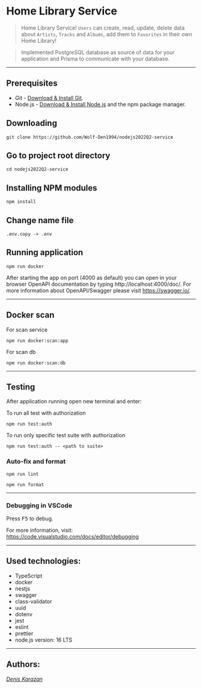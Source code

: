 # Home Library Service

> Home Library Service! `Users` can create, read, update, delete data about `Artists`, `Tracks` and `Albums`, add them to `Favorites` in their own Home Library!

> Implemented PostgreSQL database as source of data for your application and Prisma to communicate with your database.

---

## Prerequisites

- Git - [Download & Install Git](https://git-scm.com/downloads).
- Node.js - [Download & Install Node.js](https://nodejs.org/en/download/) and the npm package manager.

## Downloading

```
git clone https://github.com/Wolf-Den1994/nodejs2022Q2-service
```

## Go to project root directory

```
cd nodejs2022Q2-service
```

## Installing NPM modules

```
npm install
```

## Change name file

```
.env.copy -> .env
```

## Running application

```
npm run docker
```

After starting the app on port (4000 as default) you can open
in your browser OpenAPI documentation by typing http://localhost:4000/doc/.
For more information about OpenAPI/Swagger please visit https://swagger.io/.

---

## Docker scan

For scan service

```
npm run docker:scan:app
```

For scan db

```
npm run docker:scan:db
```

---

## Testing

After application running open new terminal and enter:

To run all test with authorization

```
npm run test:auth
```

To run only specific test suite with authorization

```
npm run test:auth -- <path to suite>
```

### Auto-fix and format

```
npm run lint
```

```
npm run format
```

---

### Debugging in VSCode

Press <kbd>F5</kbd> to debug.

For more information, visit: https://code.visualstudio.com/docs/editor/debugging

---

## Used technologies:
- TypeScript
- docker
- nestjs
- swagger
- class-validator
- uuid
- dotenv
- jest
- eslint
- prettier
- node.js version: 16 LTS

---

## Authors:
 *[Denis Karazan](https://github.com/Wolf-Den1994)*